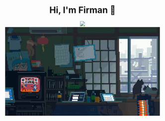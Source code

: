 <h1 align='center'> Hi, I'm Firman 👋</h1>
<div align='center'>
   <a href="https://github.com/codexsleep"><img src="https://visitor-badge.glitch.me/badge?page_id=codexsleep.codexsleep??style=for-the-badge&logo=appveyor"></a>
  <img src="images/snow-cat.gif"/>
</div>

